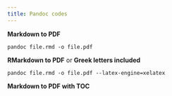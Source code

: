 ```yaml
---
title: Pandoc codes
---
```


**Markdown to PDF**

```pandoc file.rmd -o file.pdf```

**RMarkdown to PDF** or **Greek letters included**

```pandoc file.rmd -o file.pdf --latex-engine=xelatex```

**Markdown to PDF with TOC**

```pandoc file.md -o hedeby.tex --latex-engine=xelatex --toc
